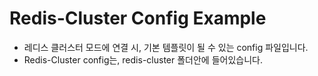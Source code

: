# Redis-Cluster Config Example

* 레디스 클러스터 모드에 연결 시, 기본 템플릿이 될 수 있는 config 파일입니다.
* Redis-Cluster config는, redis-cluster 폴더안에 들어있습니다.
